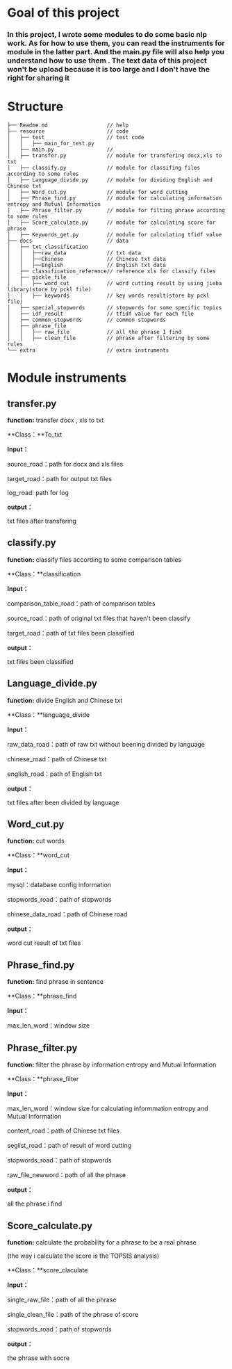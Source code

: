 # Goal of this project

### 		In this project, I wrote some modules to do some basic nlp work. As for how to use them, you can read the instruments for module in the latter part. And the main.py file will also help you understand how to use them . The text data of this project won't be upload because it is too large and I don't have the right for sharing  it

# Structure

```
├── Readme.md                   // help
├── resource                    // code
│   ├── test                    // test code
│   │   ├── main_for_test.py    
│   ├── main.py                 // 
│   ├── transfer.py             // module for transfering docx,xls to txt
│   ├── classify.py             // module for classifing files according to some rules 
│   ├── Language_divide.py      // module for dividing English and Chinese txt
│   ├── Word_cut.py             // module for word cutting
│   ├── Phrase_find.py          // module for calculating information entropy and Mutual Information
│   ├── Phrase_filter.py        // module for filting phrase according to some rules
│   ├── Score_calculate.py      // module for calculating score for phrase
│   ├── Keywords_get.py         // module for calculating tfidf value
├── docs                        // data
│   ├── txt_classification                  
│   │   ├──raw_data             // txt data
│   │   ├──Chinese              // Chinese txt data
│   │   ├──English              // English txt data
│   ├── classification_reference// reference xls for classify files
│   ├── pickle_file
│   │   ├── word_cut            // word cutting result by using jieba library(store by pckl file)
│   │   ├── keywords            // key words result(store by pckl file)
│   ├── special_stopwords       // stopwords for some specific topics
│   ├── idf_result              // tfidf value for each file
│   ├── common_stopwords        // common stopwords
│   ├── phrase_file
│   │   ├── raw_file            // all the phrase I find
│   │   ├── clean_file          // phrase after filtering by some rules
└── extra                       // extra instruments
```

# Module instruments

## transfer.py

**function:** transfer docx , xls to txt

**Class：**To_txt

**Input：**

source_road：path for docx and xls files

target_road：path for output txt files

log_road: path for log

**output：**

txt files after transfering

## classify.py

**function:** classify files according to some comparison tables

**Class：**classification

**Input：**

comparison_table_road：path of comparison tables

source_road：path of original txt files that haven't been classify

target_road：path of txt files been classified

**output：**

txt files been classified

## Language_divide.py

**function:** divide English and Chinese txt

**Class：**language_divide

**Input：**

raw_data_road：path of raw txt without beening divided by language

chinese_road：path of Chinese txt

english_road：path of English txt

**output：**

txt files after been divided by language

## Word_cut.py

**function:** cut words

**Class：**word_cut

**Input：**

mysql：database config information

stopwords_road：path of stopwords

chinese_data_road：path of Chinese road

**output：**

word cut result of txt files

## Phrase_find.py

**function:** find phrase in sentence

**Class：**phrase_find

**Input：**

max_len_word：window size

## Phrase_filter.py

**function:** filter the phrase by  information entropy and Mutual Information

**Class：**phrase_filter

**Input：**

max_len_word：window size for calculating informmation entropy and Mutual Information

content_road：path of Chinese txt files

seglist_road：path of result of word cutting

stopwords_road：path of stopwords

raw_file_newword：path of all the phrase

**output：**

all the phrase i find

## Score_calculate.py

**function:** calculate the probability for a phrase to be a real phrase

(the way i calculate the score is the TOPSIS analysis)

**Class：**score_claculate

**Input：**

single_raw_file：path of all the phrase

single_clean_file：path of the phrase of score

stopwords_road：path of stopwords

**output：**

the phrase with socre

